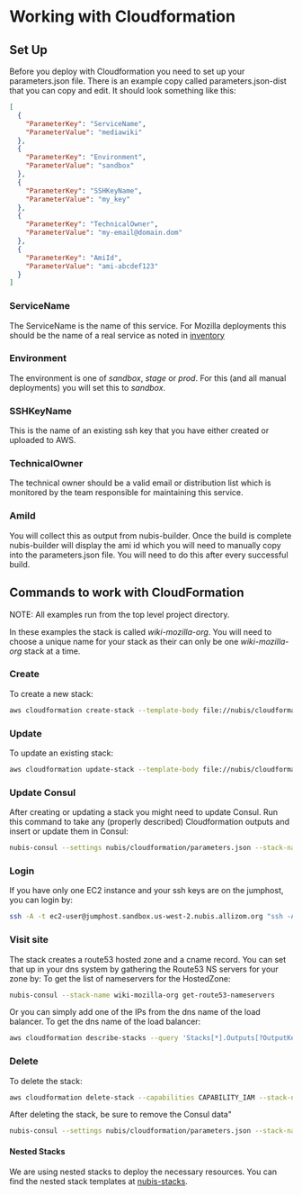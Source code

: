 ﻿# Working with Cloudformation

## Set Up
Before you deploy with Cloudformation you need to set up your parameters.json file. There is an example copy called parameters.json-dist that you can copy and edit. It should look something like this:

```json
[
  {
    "ParameterKey": "ServiceName",
    "ParameterValue": "mediawiki"
  },
  {
    "ParameterKey": "Environment",
    "ParameterValue": "sandbox"
  },
  {
    "ParameterKey": "SSHKeyName",
    "ParameterValue": "my_key"
  },
  {
    "ParameterKey": "TechnicalOwner",
    "ParameterValue": "my-email@domain.dom"
  },
  {
    "ParameterKey": "AmiId",
    "ParameterValue": "ami-abcdef123"
  }
]
```

### ServiceName
The ServiceName is the name of this service. For Mozilla deployments this should be the name of a real service as noted in [inventory](https://inventory.mozilla.org/en-US/core/service/)

### Environment
The environment is one of *sandbox*, *stage* or *prod*. For this (and all manual deployments) you will set this to *sandbox*.

### SSHKeyName
This is the name of an existing ssh key that you have either created or uploaded to AWS.

### TechnicalOwner
The technical owner should be a valid email or distribution list which is monitored by the team responsible for maintaining this service.

### AmiId
You will collect this as output from nubis-builder. Once the build is complete nubis-builder will display the ami id which you will need to manually copy into the parameters.json file. You will need to do this after every successful build.

## Commands to work with CloudFormation
NOTE: All examples run from the top level project directory.

In these examples the stack is called *wiki-mozilla-org*. You will need to choose a unique name for your stack as their can only be one *wiki-mozilla-org* stack at a time.

### Create
To create a new stack:
```bash
aws cloudformation create-stack --template-body file://nubis/cloudformation/main.json --parameters file://nubis/cloudformation/parameters.json --capabilities CAPABILITY_IAM --stack-name wiki-mozilla-org
```

### Update
To update an existing stack:
```bash
aws cloudformation update-stack --template-body file://nubis/cloudformation/main.json --parameters file://nubis/cloudformation/parameters.json --capabilities CAPABILITY_IAM --stack-name wiki-mozilla-org
```

### Update Consul
After creating or updating a stack you might need to update Consul. Run this command to take any (properly described) Cloudformation outputs and insert or update them in Consul:
```bash
nubis-consul --settings nubis/cloudformation/parameters.json --stack-name wiki-mozilla-org get-and-update
```

### Login
If you have only one EC2 instance and your ssh keys are on the jumphost, you can login by:
```bash
ssh -A -t ec2-user@jumphost.sandbox.us-west-2.nubis.allizom.org "ssh -A -t ubuntu@$(nubis-consul --settings nubis/cloudformation/parameters.json --stack-name wiki-mozilla-org get-ec2-instance-ip)"
```

### Visit site
The stack creates a route53 hosted zone and a cname record. You can set that up in your dns system by gathering the Route53 NS servers for your zone by:
To get the list of nameservers for the HostedZone:
```bash
nubis-consul --stack-name wiki-mozilla-org get-route53-nameservers
```

Or you can simply add one of the IPs from the dns name of the load balancer. To get the dns name of the load balancer:
```bash
aws cloudformation describe-stacks --query 'Stacks[*].Outputs[?OutputKey == `ELBDNSName`].OutputValue' --output text --stack-name wiki-mozilla-org
```

### Delete
To delete the stack:
```bash
aws cloudformation delete-stack --capabilities CAPABILITY_IAM --stack-name wiki-mozilla-org
```

After deleting the stack, be sure to remove the Consul data"
```bash
nubis-consul --settings nubis/cloudformation/parameters.json --stack-name wiki-mozilla-org delete
```

#### Nested Stacks

We are using nested stacks to deploy the necessary resources. You can find the nested stack templates at [nubis-stacks](https://github.com/Nubisproject/nubis-stacks).